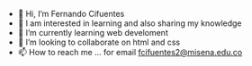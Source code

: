 - 👋 Hi, I’m Fernando Cifuentes 
- 👀 I am interested in learning and also sharing my knowledge
- 🌱 I’m currently learning web develoment
- 💞️ I’m looking to collaborate on html and css
- 📫 How to reach me ... for email fcifuentes2@misena.edu.co

<!---
fcifuentes2/fcifuentes2 is a ✨ special ✨ repository because its `README.md` (this file) appears on your GitHub profile.
You can click the Preview link to take a look at your changes.
--->
